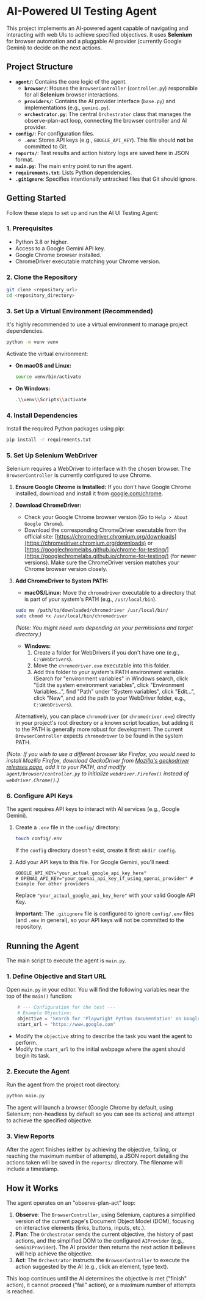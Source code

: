 # AI-Powered UI Testing Agent

This project implements an AI-powered agent capable of navigating and interacting with web UIs to achieve specified objectives. It uses **Selenium** for browser automation and a pluggable AI provider (currently Google Gemini) to decide on the next actions.

## Project Structure

- **`agent/`**: Contains the core logic of the agent.
  - **`browser/`**: Houses the `BrowserController` (`controller.py`) responsible for all **Selenium** browser interactions.
  - **`providers/`**: Contains the AI provider interface (`base.py`) and implementations (e.g., `gemini.py`).
  - **`orchestrator.py`**: The central `Orchestrator` class that manages the observe-plan-act loop, connecting the browser controller and AI provider.
- **`config/`**: For configuration files.
  - **`.env`**: Stores API keys (e.g., `GOOGLE_API_KEY`). This file should **not** be committed to Git.
- **`reports/`**: Test results and action history logs are saved here in JSON format.
- **`main.py`**: The main entry point to run the agent.
- **`requirements.txt`**: Lists Python dependencies.
- **`.gitignore`**: Specifies intentionally untracked files that Git should ignore.

## Getting Started

Follow these steps to set up and run the AI UI Testing Agent:

### 1. Prerequisites

- Python 3.8 or higher.
- Access to a Google Gemini API key.
- Google Chrome browser installed.
- ChromeDriver executable matching your Chrome version.

### 2. Clone the Repository

```bash
git clone <repository_url>
cd <repository_directory>
```

### 3. Set Up a Virtual Environment (Recommended)

It's highly recommended to use a virtual environment to manage project dependencies.

```bash
python -m venv venv
```

Activate the virtual environment:

- **On macOS and Linux:**
  ```bash
  source venv/bin/activate
  ```
- **On Windows:**
  ```bash
  .\\venv\\Scripts\\activate
  ```

### 4. Install Dependencies

Install the required Python packages using pip:

```bash
pip install -r requirements.txt
```

### 5. Set Up Selenium WebDriver

Selenium requires a WebDriver to interface with the chosen browser. The `BrowserController` is currently configured to use Chrome.

1.  **Ensure Google Chrome is Installed:** If you don't have Google Chrome installed, download and install it from [google.com/chrome](https://www.google.com/chrome/).

2.  **Download ChromeDriver:**
    *   Check your Google Chrome browser version (Go to `Help > About Google Chrome`).
    *   Download the corresponding ChromeDriver executable from the official site: [https://chromedriver.chromium.org/downloads](https://chromedriver.chromium.org/downloads) or [https://googlechromelabs.github.io/chrome-for-testing/](https://googlechromelabs.github.io/chrome-for-testing/) (for newer versions). Make sure the ChromeDriver version matches your Chrome browser version closely.

3.  **Add ChromeDriver to System PATH:**
    *   **macOS/Linux:** Move the `chromedriver` executable to a directory that is part of your system's PATH (e.g., `/usr/local/bin`).
      ```bash
      sudo mv /path/to/downloaded/chromedriver /usr/local/bin/
      sudo chmod +x /usr/local/bin/chromedriver
      ```
      *(Note: You might need `sudo` depending on your permissions and target directory.)*
    *   **Windows:**
        1.  Create a folder for WebDrivers if you don't have one (e.g., `C:\WebDrivers`).
        2.  Move the `chromedriver.exe` executable into this folder.
        3.  Add this folder to your system's PATH environment variable.
            (Search for "environment variables" in Windows search, click "Edit the system environment variables", click "Environment Variables...", find "Path" under "System variables", click "Edit...", click "New", and add the path to your WebDriver folder, e.g., `C:\WebDrivers`).

    Alternatively, you can place `chromedriver` (or `chromedriver.exe`) directly in your project's root directory or a known script location, but adding it to the PATH is generally more robust for development. The current `BrowserController` expects `chromedriver` to be found in the system PATH.

*(Note: If you wish to use a different browser like Firefox, you would need to install Mozilla Firefox, download GeckoDriver from [Mozilla's geckodriver releases page](https://github.com/mozilla/geckodriver/releases), add it to your PATH, and modify `agent/browser/controller.py` to initialize `webdriver.Firefox()` instead of `webdriver.Chrome()`.)*

### 6. Configure API Keys

The agent requires API keys to interact with AI services (e.g., Google Gemini).

1.  Create a `.env` file in the `config/` directory:
    ```bash
    touch config/.env
    ```
    If the `config` directory doesn't exist, create it first: `mkdir config`.

2.  Add your API keys to this file. For Google Gemini, you'll need:
    ```env
    GOOGLE_API_KEY="your_actual_google_api_key_here"
    # OPENAI_API_KEY="your_openai_api_key_if_using_openai_provider" # Example for other providers
    ```
    Replace `"your_actual_google_api_key_here"` with your valid Google API Key.

    **Important:** The `.gitignore` file is configured to ignore `config/.env` files (and `.env` in general), so your API keys will not be committed to the repository.

## Running the Agent

The main script to execute the agent is `main.py`.

### 1. Define Objective and Start URL

Open `main.py` in your editor. You will find the following variables near the top of the `main()` function:

```python
    # --- Configuration for the test ---
    # Example Objective:
    objective = "Search for 'Playwright Python documentation' on Google, and then click on the official Playwright Python link in the search results. Finally, verify you are on a page with 'Playwright' in its title."
    start_url = "https://www.google.com"
```

-   Modify the `objective` string to describe the task you want the agent to perform.
-   Modify the `start_url` to the initial webpage where the agent should begin its task.

### 2. Execute the Agent

Run the agent from the project root directory:

```bash
python main.py
```

The agent will launch a browser (Google Chrome by default, using Selenium; non-headless by default so you can see its actions) and attempt to achieve the specified objective.

### 3. View Reports

After the agent finishes (either by achieving the objective, failing, or reaching the maximum number of attempts), a JSON report detailing the actions taken will be saved in the `reports/` directory. The filename will include a timestamp.

## How it Works

The agent operates on an "observe-plan-act" loop:

1.  **Observe**: The `BrowserController`, using Selenium, captures a simplified version of the current page's Document Object Model (DOM), focusing on interactive elements (links, buttons, inputs, etc.).
2.  **Plan**: The `Orchestrator` sends the current objective, the history of past actions, and the simplified DOM to the configured `AIProvider` (e.g., `GeminiProvider`). The AI provider then returns the next action it believes will help achieve the objective.
3.  **Act**: The `Orchestrator` instructs the `BrowserController` to execute the action suggested by the AI (e.g., click an element, type text).

This loop continues until the AI determines the objective is met ("finish" action), it cannot proceed ("fail" action), or a maximum number of attempts is reached.
